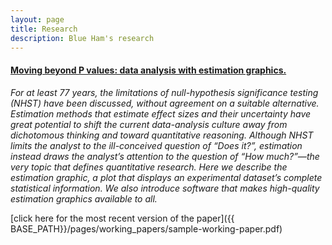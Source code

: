 ```yaml
---
layout: page
title: Research
description: Blue Ham's research
---
```




#### <u>Moving beyond P values: data analysis with estimation graphics.</u>
*For at least 77 years, the limitations of null-hypothesis significance testing (NHST) have been discussed, without agreement on a suitable alternative. Estimation methods that estimate effect sizes and their uncertainty have great potential to shift the current data-analysis culture away from dichotomous thinking and toward quantitative reasoning. Although NHST limits the analyst to the ill-conceived question of “Does it?”, estimation instead draws the analyst’s attention to the question of “How much?”—the very topic that defines quantitative research. Here we describe the estimation graphic, a plot that displays an experimental dataset’s complete statistical information. We also introduce software that makes high-quality estimation graphics available to all.*

[click here for the most recent version of the paper]({{ BASE_PATH}}/pages/working_papers/sample-working-paper.pdf)


<!-- Note: this is how to write a comment in HTML. Everything in here won't show up on your webpage.-->

<!--
To increase the size of the title, use fewer # in front of the paper title.
To decrease the size of the title, use more #. 
To remove the italics, remove the * before and after the description
To remove the underline from the title, remove the <u> tags (<u> and </u>)
-->